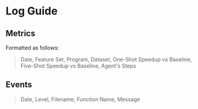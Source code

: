 # Log Guide

## Metrics

Formatted as follows:

> Date, Feature Set, Program, Dataset, One-Shot Speedup vs Baseline, Five-Shot Speedup vs Baseline, Agent's Steps

## Events

> Date, Level, Filename, Function Name, Message